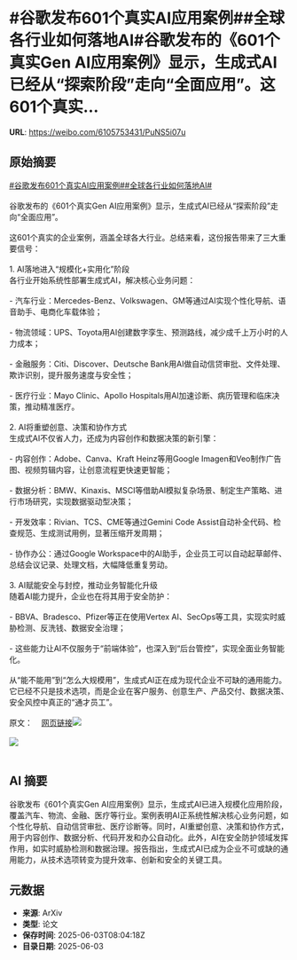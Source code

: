 # #谷歌发布601个真实AI应用案例##全球各行业如何落地AI#谷歌发布的《601个真实Gen AI应用案例》显示，生成式AI已经从“探索阶段”走向“全面应用”。这601个真实...

**URL**: https://weibo.com/6105753431/PuNS5i07u

## 原始摘要

<a href="https://m.weibo.cn/search?containerid=231522type%3D1%26t%3D10%26q%3D%23%E8%B0%B7%E6%AD%8C%E5%8F%91%E5%B8%83601%E4%B8%AA%E7%9C%9F%E5%AE%9EAI%E5%BA%94%E7%94%A8%E6%A1%88%E4%BE%8B%23&amp;extparam=%23%E8%B0%B7%E6%AD%8C%E5%8F%91%E5%B8%83601%E4%B8%AA%E7%9C%9F%E5%AE%9EAI%E5%BA%94%E7%94%A8%E6%A1%88%E4%BE%8B%23" data-hide=""><span class="surl-text">#谷歌发布601个真实AI应用案例#</span></a><a href="https://m.weibo.cn/search?containerid=231522type%3D1%26t%3D10%26q%3D%23%E5%85%A8%E7%90%83%E5%90%84%E8%A1%8C%E4%B8%9A%E5%A6%82%E4%BD%95%E8%90%BD%E5%9C%B0AI%23&amp;extparam=%23%E5%85%A8%E7%90%83%E5%90%84%E8%A1%8C%E4%B8%9A%E5%A6%82%E4%BD%95%E8%90%BD%E5%9C%B0AI%23" data-hide=""><span class="surl-text">#全球各行业如何落地AI#</span></a><br><br>谷歌发布的《601个真实Gen AI应用案例》显示，生成式AI已经从“探索阶段”走向“全面应用”。<br><br>这601个真实的企业案例，涵盖全球各大行业。总结来看，这份报告带来了三大重要信号：<br><br>1. AI落地进入“规模化+实用化”阶段  <br>各行业开始系统性部署生成式AI，解决核心业务问题：<br><br>- 汽车行业：Mercedes-Benz、Volkswagen、GM等通过AI实现个性化导航、语音助手、电商化车载体验；<br><br>- 物流领域：UPS、Toyota用AI创建数字孪生、预测路线，减少成千上万小时的人力成本；<br><br>- 金融服务：Citi、Discover、Deutsche Bank用AI做自动信贷审批、文件处理、欺诈识别，提升服务速度与安全性；<br><br>- 医疗行业：Mayo Clinic、Apollo Hospitals用AI加速诊断、病历管理和临床决策，推动精准医疗。<br><br>2. AI将重塑创意、决策和协作方式  <br>生成式AI不仅省人力，还成为内容创作和数据决策的新引擎：<br><br>- 内容创作：Adobe、Canva、Kraft Heinz等用Google Imagen和Veo制作广告图、视频剪辑内容，让创意流程更快速更智能；<br><br>- 数据分析：BMW、Kinaxis、MSCI等借助AI模拟复杂场景、制定生产策略、进行市场研究，实现数据驱动型决策；<br><br>- 开发效率：Rivian、TCS、CME等通过Gemini Code Assist自动补全代码、检查规范、生成测试用例，显著压缩开发周期；<br><br>- 协作办公：通过Google Workspace中的AI助手，企业员工可以自动起草邮件、总结会议记录、处理文档，大幅降低重复劳动。<br><br>3. AI赋能安全与封控，推动业务智能化升级  <br>随着AI能力提升，企业也在将其用于安全防护：<br><br>- BBVA、Bradesco、Pfizer等正在使用Vertex AI、SecOps等工具，实现实时威胁检测、反洗钱、数据安全治理；<br><br>- 这些能力让AI不仅服务于“前端体验”，也深入到“后台管控”，实现全面业务智能化。<br><br>从“能不能用”到“怎么大规模用”，生成式AI正在成为现代企业不可缺的通用能力。它已经不只是技术选项，而是企业在客户服务、创意生产、产品交付、数据决策、安全风控中真正的“通才员工”。<br><br>原文：<a href="https://weibo.cn/sinaurl?u=https%3A%2F%2Fcloud.google.com%2Ftransform%2F101-real-world-generative-ai-use-cases-from-industry-leaders" data-hide=""><span class="url-icon"><img style="width: 1rem;height: 1rem" src="https://h5.sinaimg.cn/upload/2015/09/25/3/timeline_card_small_web_default.png" referrerpolicy="no-referrer"></span><span class="surl-text">网页链接</span></a><img style="" src="https://tvax2.sinaimg.cn/large/006Fd7o3gy1i21zp7bsxpj30zk0hi444.jpg" referrerpolicy="no-referrer"><br><br><img style="" src="https://tvax3.sinaimg.cn/large/006Fd7o3gy1i21zp8w5juj30ro17q175.jpg" referrerpolicy="no-referrer"><br><br>

## AI 摘要

谷歌发布《601个真实Gen AI应用案例》显示，生成式AI已进入规模化应用阶段，覆盖汽车、物流、金融、医疗等行业。案例表明AI正系统性解决核心业务问题，如个性化导航、自动信贷审批、医疗诊断等。同时，AI重塑创意、决策和协作方式，用于内容创作、数据分析、代码开发和办公自动化。此外，AI在安全防护领域发挥作用，如实时威胁检测和数据治理。报告指出，生成式AI已成为企业不可或缺的通用能力，从技术选项转变为提升效率、创新和安全的关键工具。

## 元数据

- **来源**: ArXiv
- **类型**: 论文
- **保存时间**: 2025-06-03T08:04:18Z
- **目录日期**: 2025-06-03

